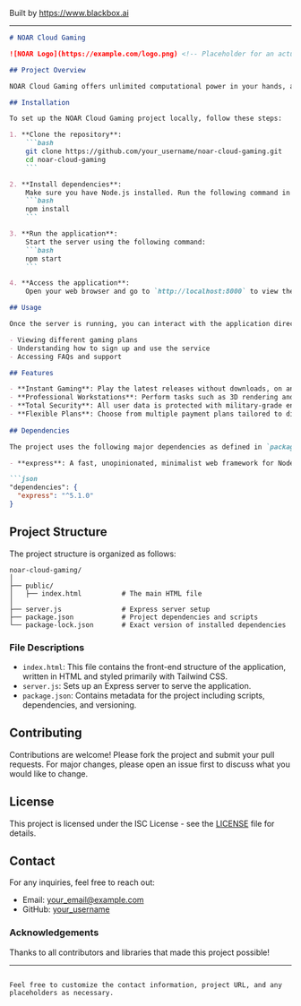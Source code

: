 
Built by https://www.blackbox.ai

---

```markdown
# NOAR Cloud Gaming

![NOAR Logo](https://example.com/logo.png) <!-- Placeholder for an actual logo -->

## Project Overview

NOAR Cloud Gaming offers unlimited computational power in your hands, allowing users to play, work, and render using a next-generation PC from anywhere. This project is designed to provide an engaging and responsive platform for cloud gaming with a focus on performance and accessibility.

## Installation

To set up the NOAR Cloud Gaming project locally, follow these steps:

1. **Clone the repository**:
    ```bash
    git clone https://github.com/your_username/noar-cloud-gaming.git
    cd noar-cloud-gaming
    ```

2. **Install dependencies**:
    Make sure you have Node.js installed. Run the following command in the project directory:
    ```bash
    npm install
    ```

3. **Run the application**:
    Start the server using the following command:
    ```bash
    npm start
    ```

4. **Access the application**:
    Open your web browser and go to `http://localhost:8000` to view the application.

## Usage

Once the server is running, you can interact with the application directly through your web browser. The main features include:

- Viewing different gaming plans
- Understanding how to sign up and use the service
- Accessing FAQs and support

## Features

- **Instant Gaming**: Play the latest releases without downloads, on any device.
- **Professional Workstations**: Perform tasks such as 3D rendering and video editing using high-performance workstations.
- **Total Security**: All user data is protected with military-grade encryption and automatic backups.
- **Flexible Plans**: Choose from multiple payment plans tailored to different user needs.
  
## Dependencies

The project uses the following major dependencies as defined in `package.json`:

- **express**: A fast, unopinionated, minimalist web framework for Node.js.

```json
"dependencies": {
  "express": "^5.1.0"
}
```

## Project Structure

The project structure is organized as follows:

```
noar-cloud-gaming/
│
├── public/
│   ├── index.html          # The main HTML file
│
├── server.js               # Express server setup
├── package.json            # Project dependencies and scripts
└── package-lock.json       # Exact version of installed dependencies
```

### File Descriptions

- `index.html`: This file contains the front-end structure of the application, written in HTML and styled primarily with Tailwind CSS.
- `server.js`: Sets up an Express server to serve the application.
- `package.json`: Contains metadata for the project including scripts, dependencies, and versioning.

## Contributing

Contributions are welcome! Please fork the project and submit your pull requests. For major changes, please open an issue first to discuss what you would like to change.

## License

This project is licensed under the ISC License - see the [LICENSE](LICENSE) file for details.

## Contact

For any inquiries, feel free to reach out:
- Email: your_email@example.com
- GitHub: [your_username](https://github.com/your_username)

### Acknowledgements

Thanks to all contributors and libraries that made this project possible!

---

```

Feel free to customize the contact information, project URL, and any placeholders as necessary.